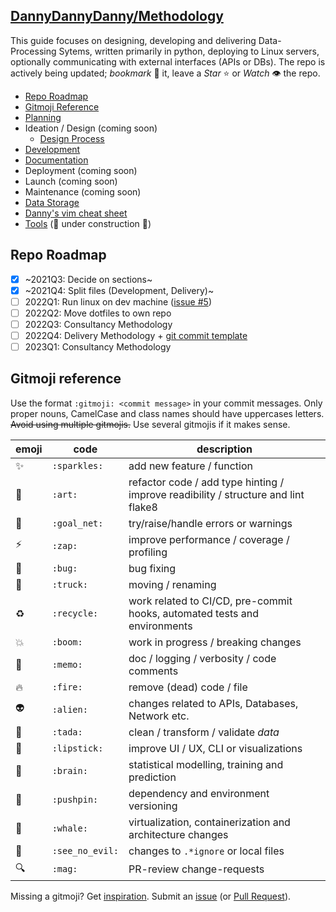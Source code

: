 ## [DannyDannyDanny/Methodology](https://github.com/DannyDannyDanny/methodology/)

This guide focuses on designing, developing and delivering Data-Processing Sytems, written primarily in python, deploying to Linux servers, optionally communicating with external interfaces (APIs or DBs). The repo is actively being updated; _bookmark_ :bookmark: it, leave a _Star_ :star: or _Watch_ :eye: the repo.

* [Repo Roadmap](#repo-roadmap)
* [Gitmoji Reference](#gitmoji-reference)
* [Planning](project_planning.md)
* Ideation / Design (coming soon)
  * [Design Process](https://uxtools.co/blog/what-no-one-explains-about-the-design-process/)
* [Development](methodology-development.md)
* [Documentation](documentation.md)
* Deployment (coming soon)
* Launch (coming soon)
* Maintenance (coming soon)
* [Data Storage](data_storage.md)
* [Danny's vim cheat sheet](vim.md)
* [Tools](tools.md) (🚧 under construction 🚧)

## Repo Roadmap

* [x] ~2021Q3: Decide on sections~
* [x] ~2021Q4: Split files (Development, Delivery)~
* [ ] 2022Q1: Run linux on dev machine ([issue #5](https://github.com/DannyDannyDanny/methodology/issues/5))
* [ ] 2022Q2: Move dotfiles to own repo
* [ ] 2022Q3: Consultancy Methodology
* [ ] 2022Q4: Delivery Methodology + [git commit template](https://gist.github.com/lisawolderiksen/a7b99d94c92c6671181611be1641c733#file-git-commit-template-md)
* [ ] 2023Q1: Consultancy Methodology

## Gitmoji reference

Use the format `:gitmoji: <commit message>` in your commit messages. Only proper nouns, CamelCase and class names should have uppercases letters. ~~Avoid using multiple gitmojis.~~ Use several gitmojis if it makes sense.

|emoji|code|description|
|---|---|---|
|:sparkles:|`:sparkles:`| add new feature / function |
|:art:|`:art:`| refactor code / add type hinting / improve readibility / structure and lint flake8 |
|:goal_net:|`:goal_net:`| try/raise/handle errors or warnings |
|:zap:|`:zap:`| improve performance / coverage / profiling |
|:bug:|`:bug:`| bug fixing |
|:truck:|`:truck:`| moving / renaming |
|:recycle:|`:recycle:`| work related to CI/CD, pre-commit hooks, automated tests and environments |
|:boom:|`:boom:`| work in progress / breaking changes |
|:memo:|`:memo:`| doc / logging / verbosity / code comments |
|:fire: |`:fire:`| remove (dead) code / file |
|:alien:|`:alien:`| changes related to APIs, Databases, Network etc. |
|:tada:|`:tada:`| clean / transform / validate _data_ |
|:lipstick:|`:lipstick:`| improve UI / UX, CLI or visualizations |
|:brain:|`:brain:`| statistical modelling, training and prediction |
|:pushpin:|`:pushpin:`| dependency and environment versioning |
|:whale: |`:whale:`| virtualization, containerization and architecture changes |
|:see_no_evil:|`:see_no_evil:`| changes to `.*ignore` or local files |
|:mag: |`:mag:`| PR-review change-requests |

Missing a gitmoji? Get [inspiration](https://gist.github.com/rxaviers/7360908).
Submit an [issue](https://github.com/DannyDannyDanny/gitmoji/issues) (or [Pull Request](https://github.com/DannyDannyDanny/gitmoji/pulls)).

